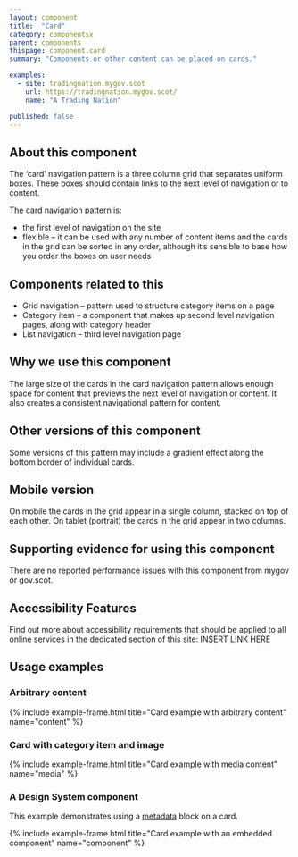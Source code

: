 ```yaml
---
layout: component
title:  "Card"
category: componentsx
parent: components
thispage: component.card
summary: "Components or other content can be placed on cards."

examples:
  - site: tradingnation.mygov.scot
    url: https://tradingnation.mygov.scot/
    name: "A Trading Nation"

published: false
---
```


## About this component
The ‘card’ navigation pattern is a three column grid that separates uniform boxes. These boxes should contain links to the next level of navigation or to content.

The card navigation pattern is:
* the first level of navigation on the site
* flexible – it can be used with any number of content items and the cards in the grid can be sorted in any order, although it’s sensible to base how you order the boxes on user needs

## Components related to this
* Grid navigation – pattern used to structure category items on a page
* Category item – a component that makes up second level navigation pages, along with category header
* List navigation – third level navigation page  

## Why we use this component
The large size of the cards in the card navigation pattern allows enough space for content that previews the next level of navigation or content.
It also creates a consistent navigational pattern for content.

## Other versions of this component
Some versions of this pattern may include a gradient effect along the bottom border of individual cards.  

## Mobile version
On mobile the cards in the grid appear in a single column, stacked on top of each other. On tablet (portrait) the cards in the grid appear in two columns.  

## Supporting evidence for using this component
There are no reported performance issues with this component from mygov or gov.scot.  

## Accessibility Features
Find out more about accessibility requirements that should be applied to all online services in the dedicated section of this site: INSERT LINK HERE

## Usage examples

### Arbitrary content

{% include example-frame.html title="Card example with arbitrary content" name="content" %}

### Card with category item and image

{% include example-frame.html title="Card example with media content" name="media" %}


### A Design System component

This example demonstrates using a [metadata](/components/metadata) block on a card.

{% include example-frame.html title="Card example with an embedded component" name="component" %}
